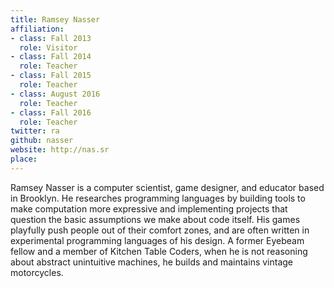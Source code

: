 ```yaml
---
title: Ramsey Nasser
affiliation:
- class: Fall 2013
  role: Visitor
- class: Fall 2014
  role: Teacher
- class: Fall 2015
  role: Teacher
- class: August 2016
  role: Teacher
- class: Fall 2016
  role: Teacher
twitter: ra
github: nasser
website: http://nas.sr
place:
---
```

Ramsey Nasser is a computer scientist, game designer, and educator based in Brooklyn. He researches programming languages by building tools to make computation more expressive and implementing projects that question the basic assumptions we make about code itself. His games playfully push people out of their comfort zones, and are often written in experimental programming languages of his design. A former Eyebeam fellow and a member of Kitchen Table Coders, when he is not reasoning about abstract unintuitive machines, he builds and maintains vintage motorcycles.